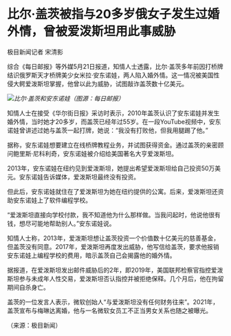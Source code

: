 # 比尔·盖茨被指与20多岁俄女子发生过婚外情，曾被爱泼斯坦用此事威胁

极目新闻记者 宋清影

综合《每日邮报》等外媒5月21日报道，知情人士透露，比尔·盖茨多年前因打桥牌结识俄罗斯天才桥牌美少女米拉·安东诺娃，两人陷入婚外情。这一情况被美国性侵大鳄爱泼斯坦掌握，他曾以此为威胁，试图敲诈盖茨数十亿美元。

![](https://inews.gtimg.com/om_bt/OxDJ-Xm3-asF9HkbLrHfSt8b5-sQtFeRZ7dk44YuzE_P4AA/1000)_比尔·盖茨和安东诺娃（图源：每日邮报）_

知情人士在接受《华尔街日报》采访时表示，2010年盖茨认识了安东诺娃并发生婚外情，当时她才20多岁，而盖茨已经年过55岁。在一段YouTube视频中，安东诺娃曾讲述过她与盖茨一起打牌，她说：“我没有打败他，但我用腿踢了他。”

据称，安东诺娃想要建立在线桥牌教程业务，并试图获得资金。通过盖茨的亲密顾问鲍里斯·尼科利奇，安东诺娃被介绍给美国著名大亨爱泼斯坦。

2013年，安东诺娃在纽约见到爱泼斯坦，她提出希望爱泼斯坦给自己投资50万美元。安东诺娃告诉媒体，爱泼斯坦最终没有投资。

但此后，安东诺娃就住在了爱泼斯坦为她在纽约提供的公寓。后来，爱泼斯坦还资助安东诺娃上了软件编程学校。

“爱泼斯坦直接向学校付款，我不知道他为什么那样做。当我问起时，他说他很有钱，想尽可能地帮助别人。”安东诺娃说。

知情人士称，2013年，爱泼斯坦想让盖茨投资一个价值数十亿美元的慈善基金，但盖茨没有同意。2017年，爱泼斯坦再度发出威胁，他写信给盖茨，要求他报销安东诺娃上编程学校的费用，暗示盖茨自己会揭露他的婚外情。

据报道，在爱泼斯坦发出邮件威胁后的2年，即2019年，美国联邦检察官指控爱泼斯坦参与未成年人性交易，爱泼斯坦否认指控并被拒绝保释。几个月后，他在拘留期间自杀身亡。

盖茨的一位发言人表示，微软创始人“与爱泼斯坦没有任何财务往来”。2021年，盖茨宣布与梅琳达离婚，他与一名微软女员工不正当男女关系也随之被曝光。

（来源：极目新闻）

